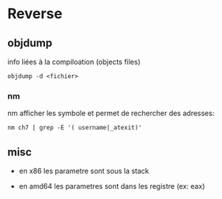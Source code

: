 # Reverse

## objdump 

info liées à la compiloation (objects files)

`objdump -d <fichier>`

### nm

nm afficher les symbole et permet de rechercher des adresses:

`nm ch7 | grep -E '( username|_atexit)'`

## misc

* en x86 les parametre sont sous la stack

* en amd64 les parametres sont dans les registre (ex: eax)

